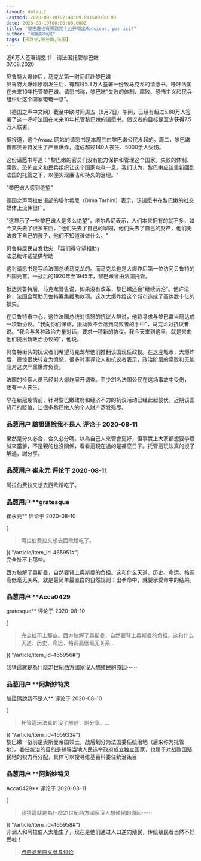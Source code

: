 ```yaml
---
layout: default
Lastmod: 2020-08-10T02:48:09.011588+00:00
date: 2020-08-10T00:00:00.000Z
title: "黎巴嫩也有带路党？公开喊出Monsieur, par ici!"
author: "阿斯妙特灵"
tags: [带路党,黎巴嫩,法国]
---
```


近6万人签署请愿书：请法国托管黎巴嫩  
07.08.2020  
  
贝鲁特大爆炸后，马克龙第一时间赶赴黎巴嫩  
贝鲁特大爆炸惨剧发生后，有超过5.8万人签署一份致马克龙的请愿书，呼吁法国在未来10年托管黎巴嫩。请愿书称，黎巴嫩“失败的体制、腐败、恐怖主义和民兵组织让这个国家奄奄一息”。  
  
  
（德国之声中文网）截至中欧时间周五（8月7日）午间，已经有超过5.88万人签署了这一呼吁法国在未来10年托管黎巴嫩的请愿书。倡议者的目标是至少获得7.5万人联署。  
  
据报道，这个Avaaz 网站的请愿书是本周三由黎巴嫩公民发起的。周二，黎巴嫩首都贝鲁特发生了严重爆炸，造成超过140人丧生、5000余人受伤。  
  
这份请愿书写道："黎巴嫩的官员们没有能力保护和管理这个国家。失败的体制、腐败、恐怖主义和民兵组织让这个国家奄奄一息。我们认为，黎巴嫩应该重新回到法国的托管之下，以便实现廉洁和持久的治理。"  
  
"黎巴嫩人感到绝望"  
  
德国之声阿拉伯语部的塔尔希尼（Dima Tarhini）表示，该请愿书在黎巴嫩的社交媒体上流传很广。  
  
"这显示了一些黎巴嫩人是多么绝望"，塔尔希尼表示，人们本来拥有的就不多，如今又失去了很多东西，"他们失去了自己的家园，他们失去了自己的财产，他们无法救下自己的孩子，他们不知道该做什么。"  
  
贝鲁特居民自发救灾 「我们得守望相助」  
法总统许诺提供帮助  
  
这封请愿书是写给法国总统马克龙的。而马克龙也是大爆炸后第一位访问贝鲁特的外国元首。一战后的1920年至1945年，黎巴嫩曾由法国托管。  
  
抵达贝鲁特后，马克龙警告说，如果没有改革，黎巴嫩还会"继续沉沦"。他许诺称，法国会帮助贝鲁特筹集援助款项。这次大爆炸给这个城市造成了高达数十亿的损失。  
  
在贝鲁特市中心，这位法国总统对愤怒的抗议人群说，他将寻求与黎巴嫩当局达成一项新协议。"我向你们保证，援助款不会落到腐败者的手中"，马克龙对抗议者说。"我会与各种政治力量对话，要求一项新的协议。我今天来到这里，就是来向他们提出新政治协议的"，他说。  
  
贝鲁特街头的抗议者们希望马克龙帮他们推翻该国现任政权。在这座城市，大爆炸后，震惊很快转变为愤怒，很多时事评论人和抗议者表示，政治阶层的腐败和无能应对这次严重爆炸负责。  
  
法国的检察人员已经对大爆炸展开调查。至少21名法国公民在这场事故中受伤，还有一人丧生。  
  
早在新冠疫情前，针对黎巴嫩政府和经济不力的抗议活动已经此起彼伏。近期该国货币的贬值，让很多黎巴嫩人的个人财产蒸发殆尽。

            
### 品葱用户 **驗證碼說我不是人** 评论于 2020-08-11
        
果然是分久必合，合久必分嗎。以為自己人來管會更好，但事實上大家都想要李嘉誠來當爹，不是親的也沒關係，看看這現在過的是甚麼日子。托管這玩法真的沒了解過，謝分享。
        


            
### 品葱用户 **崔永元** 评论于 2020-08-11
        
阿拉伯费拉又想去西欧蹭吃了。
        


            
### 品葱用户 **gratesque 
崔永元** 评论于 2020-08-10
        
[

> 阿拉伯费拉又想去西欧蹭吃了。

]( "/article/item_id-465951#")  
完全扯不上那些。  
  
西方肢解了奥斯曼，自然要背上奥斯曼的负担。这和什么天道、历史、命运、格调高低毫无关系，就是最简单最直白的自然规则：出拳命中，就要承受命中的结果。
        


            
### 品葱用户 **Acca0429 
gratesque** 评论于 2020-08-10
        
[

> 完全扯不上那些。西方肢解了奥斯曼，自然要背上奥斯曼的负担。这和什么天道、历史、命运、格调高低毫无关系...

]( "/article/item_id-465956#")  
  
我猜這就是為什麼21世紀西方國家沒人想殖民的原因⋯⋯
        


            
### 品葱用户 **阿斯妙特灵 
驗證碼說我不是人** 评论于 2020-08-10
        
[

> 托管這玩法真的沒了解過，謝分享。...

]( "/article/item_id-465933#")  
黎巴嫩一战前是奥斯曼帝国领土，战后划分为法国委任统治地（后来称为托管地）。委任统治的目的是辅导当地人民选举政府成立独立国家，也属于对战败国殖民地的权力再分配，具体可以搜寻维基百科委任统治条目
        


            
### 品葱用户 **阿斯妙特灵 
Acca0429** 评论于 2020-08-11
        
[

> 我猜這就是為什麼21世紀西方國家沒人想殖民的原因⋯⋯

]( "/article/item_id-465958#")  
非洲人和阿拉伯人太能生了，现在是他们通过人口逆向殖民，传统殖民者当然不好受啦！
        






> [点击品葱原文参与讨论](https://pincong.rocks/article/22742)

